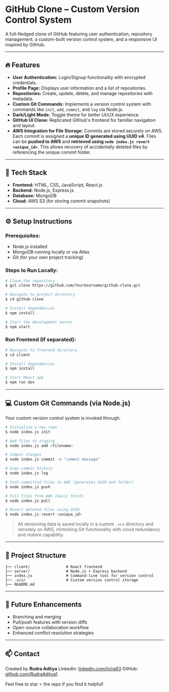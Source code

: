 # GitHub Clone – Custom Version Control System

A full-fledged clone of GitHub featuring user authentication, repository management, a custom-built version control system, and a responsive UI inspired by GitHub.

---

## 🔥 Features

* **User Authentication:** Login/Signup functionality with encrypted credentials.
* **Profile Page:** Displays user information and a list of repositories.
* **Repositories:** Create, update, delete, and manage repositories with metadata.
* **Custom Git Commands:** Implements a version control system with commands like `init`, `add`, `commit`, and `log` via Node.js.
* **Dark/Light Mode:** Toggle theme for better UI/UX experience.
* **GitHub UI Clone:** Replicated GitHub's frontend for familiar navigation and layout.
* **AWS Integration for File Storage:** Commits are stored securely on AWS. Each commit is assigned a **unique ID generated using UUID v4**. Files can be **pushed to AWS** and **retrieved using `node index.js revert <unique_id>`**. This allows recovery of accidentally deleted files by referencing the unique commit folder.

---

## 🚀 Tech Stack

* **Frontend:** HTML, CSS, JavaScript, React.js
* **Backend:** Node.js, Express.js
* **Database:** MongoDB
* **Cloud:** AWS S3 (for storing commit snapshots)

---

## ⚙️ Setup Instructions

### Prerequisites:

* Node.js installed
* MongoDB running locally or via Atlas
* Git (for your own project tracking)

### Steps to Run Locally:

```bash
# Clone the repository
$ git clone https://github.com/YourUsername/github-clone.git

# Navigate to project directory
$ cd github-clone

# Install dependencies
$ npm install

# Start the development server
$ npm start
```

### Run Frontend (If separated):

```bash
# Navigate to frontend directory
$ cd client

# Install dependencies
$ npm install

# Start React app
$ npm run dev
```

---

## 💻 Custom Git Commands (via Node.js)

Your custom version control system is invoked through:

```bash
# Initialize a new repo
$ node index.js init

# Add files to staging
$ node index.js add <filename>

# Commit changes
$ node index.js commit -m "commit message"

# View commit history
$ node index.js log

# Push committed files to AWS (generates UUID and folder)
$ node index.js push

# Pull files from AWS (basic fetch)
$ node index.js pull

# Revert deleted files using UUID
$ node index.js revert <unique_id>
```

> All versioning data is saved locally in a custom `.vcs` directory and remotely on AWS, mimicking Git functionality with cloud redundancy and restore capability.

---

## 📂 Project Structure

```text
├── client/                # React frontend
├── server/                # Node.js + Express backend
├── index.js               # Command-line tool for version control
├── .vcs/                  # Custom version control storage
├── README.md
```

---

## 🧪 Future Enhancements

* Branching and merging
* Pull/push features with version diffs
* Open-source collaboration workflow
* Enhanced conflict resolution strategies

---

## 📫 Contact

Created by **Rudra Aditya**
LinkedIn: [linkedin.com/in/ra63](https://www.linkedin.com/in/ra63)
GitHub: [github.com/RudraAditya1](https://github.com/RudraAditya1)

Feel free to star ⭐ the repo if you find it helpful!
